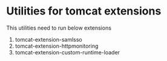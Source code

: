 # Utilities for tomcat extensions

This utilities need to run below extensions

1. tomcat-extension-samlsso
2. tomcat-extension-httpmonitoring
3. tomcat-extension-custom-runtime-loader


